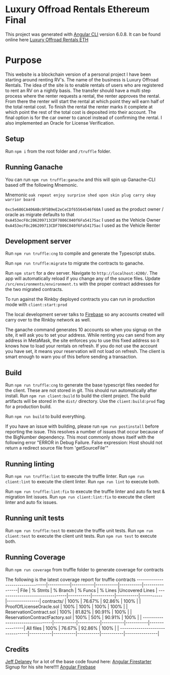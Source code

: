 # Luxury Offroad Rentals Ethereum Final

This project was generated with [Angular CLI](https://github.com/angular/angular-cli) version 6.0.8.
It can be found online here [Luxury Offroad Rentals ETH](https://lor-eth.firebaseapp.com/)

# Purpose

This website is a blockchain version of a personal project I have been starting around renting RV's. The name of the business is Luxury Offroad Rentals.
The idea of the site is to enable rentals of users who are registered to rent an RV on a nightly basis. The transfer should have a multi step process where
the renter requests a rental, the renter approves the rental. From there the renter will start the rental at which point they will earn half of the total
rental cost. To finish the rental the renter marks it complete at which point the rest of the total cost is deposited into their account. The final option
is for the car owner to cancel instead of confirming the rental. I also implemented an Oracle for License Verification.

## Setup

Run `npm i` from the root folder and `/truffle` folder.

## Running Ganache

You can run `npm run truffle:ganache` and this will spin up Ganache-CLI based off the following Mnemonic.

Mnemonic `oak repeat enjoy surprise shed upon skin plug carry okay warrior board`

`0xc5e686CA406ABc9F5B9eE2eCeCDf65564546f60A` I used as the product owner / oracle as migrate defaults to that
`0xA453ecF8c206209713CDF7806C040f6Fa54175ac` I used as the Vehicle Owner
`0xA453ecF8c206209713CDF7806C040f6Fa54175ac` I used as the Vehicle Renter

## Development server

Run `npm run truffle:cng` to compile and generate the Typescript stubs.

Run `npm run truffle:migrate` to migrate the contracts to ganache.

Run `npm start` for a dev server. Navigate to `http://localhost:4200/`. The app will automatically reload if you change any of the source files.
Update `/src/environments/environment.ts` with the proper 
contract addresses for the two migrated contracts.

To run against the Rinkby deployed contracts you can run in production mode with `client:start:prod`

The local development server talks to [Firebase](https://firebase.google.com/) so any accounts created will carry over to the Rinkby network as well.

The ganache command generates 10 accounts so when you signup on the site, it will ask you to set your address. While
renting you can send from any address in MetaMask, the site enforces you to use this fixed address so it knows how to
load your rentals on refresh. If you do not use the account you have set, it means your reservation will not load on refresh.
The client is smart enough to warn you of this before sending a transaction.

## Build

Run `npm run truffle:cng` to generate the base typescript files needed for the client. These are not stored in git. This should run automatically after install.
Run `npm run client:build` to build the client project. The build artifacts will be stored in the `dist/` directory. Use the `client:build:prod` flag for a production build.

Run `npm run build` to build everything.

If you have an issue with building, please run `npm run postinstall` before reporting the issue. This resolves a number of issues that occur because of the BigNumber dependency.
This most commonly shows itself with the following error "ERROR in Debug Failure. False expression: Host should not return a redirect source file from 'getSourceFile'"

## Running linting

Run `npm run truffle:lint` to execute the truffle linter.
Run `npm run client:lint` to execute the client linter.
Run `npm run lint` to execute both.

Run `npm run truffle:lint:fix` to execute the truffle linter and auto fix test & migration lint issues.
Run `npm run client:lint:fix` to execute the client linter and auto fix issues.

## Running unit tests

Run `npm run truffle:test` to execute the truffle unit tests.
Run `npm run client:test` to execute the client unit tests.
Run `npm run test` to execute both.

## Running Coverage

Run `npm run coverage` from truffle folder to generate coverage for contracts

The following is the latest coverage report for truffle contracts
---------------------------------|-----------|-----------|-----------|-----------|----------------|
File                             |  % Stmts  | % Branch  |  % Funcs  |  % Lines  |Uncovered Lines |
---------------------------------|-----------|-----------|-----------|-----------|----------------|
 contracts/                      |      100% |    76.67% |    92.86% |      100% |                |
  ProofOfLicenseOracle.sol       |      100% |      100% |      100% |      100% |                |
  ReservationContract.sol        |      100% |    81.82% |    90.91% |      100% |                |
  ReservationContractFactory.sol |      100% |       50% |    90.91% |      100% |                |
---------------------------------|-----------|-----------|-----------|-----------|----------------|
All files                        |      100% |    76.67% |    92.86% |      100% |                |
---------------------------------|-----------|-----------|-----------|-----------|----------------|

## Credits

[Jeff Delaney](https://jeffdelaney.me) for a lot of the base code found here: [Angular Firestarter](https://github.com/codediodeio/angular-firestarter)
Signup for his site here!!!! [Angular Firebase](https://angularfirebase.com/)
